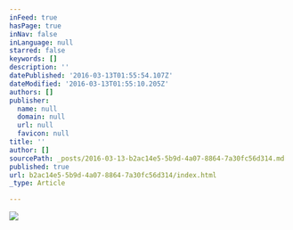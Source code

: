 ```yaml
---
inFeed: true
hasPage: true
inNav: false
inLanguage: null
starred: false
keywords: []
description: ''
datePublished: '2016-03-13T01:55:54.107Z'
dateModified: '2016-03-13T01:55:10.205Z'
authors: []
publisher:
  name: null
  domain: null
  url: null
  favicon: null
title: ''
author: []
sourcePath: _posts/2016-03-13-b2ac14e5-5b9d-4a07-8864-7a30fc56d314.md
published: true
url: b2ac14e5-5b9d-4a07-8864-7a30fc56d314/index.html
_type: Article

---
```

![](https://the-grid-user-content.s3-us-west-2.amazonaws.com/e96cd661-06e9-49d0-9e37-baacf785bdfe.jpg)